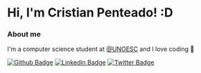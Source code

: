 # Hi, I'm Cristian Penteado! :D

### About me
I'm a computer science student at [@UNOESC](https://www.unoesc.edu.br/) and I love coding 💜

[![Github Badge](https://img.shields.io/badge/-Github-000?style=flat-square&logo=Github&logoColor=white&link=https://github.com/cristianpdev)](https://github.com/cristianpdev)
[![Linkedin Badge](https://img.shields.io/badge/-LinkedIn-blue?style=flat-square&logo=Linkedin&logoColor=white&link=https://www.linkedin.com/in/cristianpdev/)](https://www.linkedin.com/in/cristianpdev/)
[![Twitter Badge](https://img.shields.io/badge/-Twitter-1ca0f1?style=flat-square&labelColor=1ca0f1&logo=twitter&logoColor=white&link=https://twitter.com/cristianpdev)](https://twitter.com/cristianpdev)
